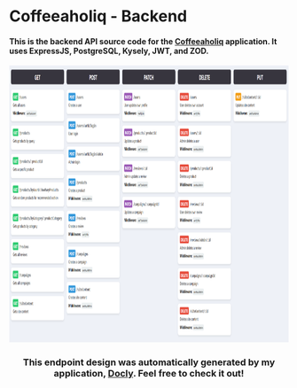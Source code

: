 # Coffeeaholiq - Backend

#### This is the backend API source code for the [Coffeeaholiq](https://github.com/iapheus/coffeeaholiq) application. It uses ExpressJS, PostgreSQL, Kysely, JWT, and ZOD.

<p align="center">
  <img src="https://raw.githubusercontent.com/iapheus/coffeeaholiq-backend/refs/heads/main/images/coffeeaholiq-api-endpoints.png" width="800" height="500" alt="API Endpoints" style="display:inline-block;"/>
</p>
<h3 align="center">This endpoint design was automatically generated by my application, <a href="https://github.com/iapheus/docly-legacy">Docly</a>. Feel free to check it out!</h3>

